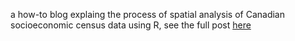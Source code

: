 a how-to blog explaing the process of spatial analysis of Canadian socioeconomic census data using R, see the full post [here](https://dahuget.home.blog/2019/05/27/analyzing-canadian-census-data/)
